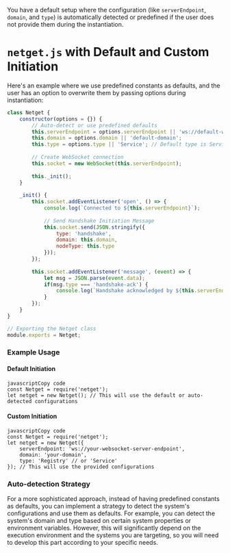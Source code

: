 You have a default setup where the configuration (like `serverEndpoint`, `domain`, and `type`) is automatically detected or predefined if the user does not provide them during the instantiation. 

# `netget.js` with Default and Custom Initiation

Here's an example where we use predefined constants as defaults, and the user has an option to overwrite them by passing options during instantiation:

```js
class Netget {
    constructor(options = {}) {
        // Auto-detect or use predefined defaults
        this.serverEndpoint = options.serverEndpoint || 'ws://default-websocket-server-endpoint';
        this.domain = options.domain || 'default-domain';
        this.type = options.type || 'Service'; // Default type is Service if not provided
        
        // Create WebSocket connection
        this.socket = new WebSocket(this.serverEndpoint);
        
        this._init();
    }
    
    _init() {
        this.socket.addEventListener('open', () => {
            console.log(`Connected to ${this.serverEndpoint}`);
            
            // Send Handshake Initiation Message
            this.socket.send(JSON.stringify({
                type: 'handshake',
                domain: this.domain,
                nodeType: this.type
            }));
        });
        
        this.socket.addEventListener('message', (event) => {
            let msg = JSON.parse(event.data);
            if(msg.type === 'handshake-ack') {
                console.log(`Handshake acknowledged by ${this.serverEndpoint}`);
            }
        });
    }
}

// Exporting the Netget class
module.exports = Netget;
```

### Example Usage

#### Default Initiation

```
javascriptCopy code
const Netget = require('netget');
let netget = new Netget(); // This will use the default or auto-detected configurations
```

#### Custom Initiation

```
javascriptCopy code
const Netget = require('netget');
let netget = new Netget({ 
    serverEndpoint: 'ws://your-websocket-server-endpoint', 
    domain: 'your-domain', 
    type: 'Registry' // or 'Service'
}); // This will use the provided configurations
```

### Auto-detection Strategy

For a more sophisticated approach, instead of having predefined constants as defaults, you can implement a strategy to detect the system's configurations and use them as defaults. For example, you can detect the system's domain and type based on certain system properties or environment variables. However, this will significantly depend on the execution environment and the systems you are targeting, so you will need to develop this part according to your specific needs.
